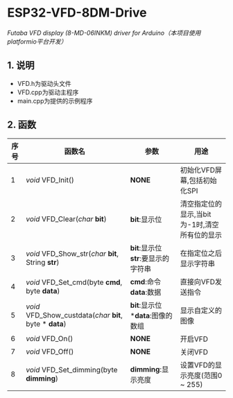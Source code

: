 # ESP32-VFD-8DM-Drive
*Futaba VFD display (8-MD-06INKM) driver for Arduino（本项目使用platformio平台开发）*

## 1. 说明

- VFD.h为驱动头文件
- VFD.cpp为驱动主程序
- main.cpp为提供的示例程序

## 2. 函数

| 序号 | 函数名                                                       | 参数                                    | 用途                                          |
| ---- | ------------------------------------------------------------ | --------------------------------------- | --------------------------------------------- |
| 1    | *void* VFD_Init()                                            | **NONE**                                | 初始化VFD屏幕,包括初始化SPI                   |
| 2    | *void* VFD_Clear(*char* **bit**)                             | **bit**:显示位                          | 清空指定位的显示,当bit为-1时,清空所有位的显示 |
| 3    | *void* VFD_Show_str(*char* **bit**, String **str**)          | **bit**:显示位   **str**:要显示的字符串 | 在指定位之后显示字符串                        |
| 4    | *void* VFD_Set_cmd(byte **cmd**, byte **data**)              | **cmd**:命令  **data**:数据             | 直接向VFD发送指令                             |
| 5    | *void* VFD_Show_custdata(*char* **bit**, byte * **data**) | **bit**:显示位  ***data**:图像的数组    | 显示自定义的图像                              |
| 6    | *void* VFD_On()                                              | **NONE**                                | 开启VFD                                       |
| 7    | *void* VFD_Off()                                             | **NONE**                                | 关闭VFD                                       |
| 8    | *void* VFD_Set_dimming(byte **dimming**)                     | **dimming**:显示亮度                    | 设置VFD的显示亮度(范围0 ~ 255)                     |

